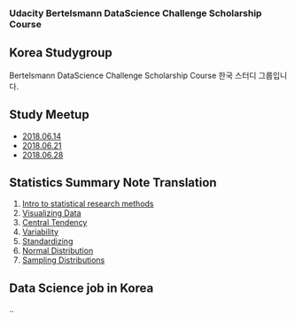 ### Udacity Bertelsmann DataScience Challenge Scholarship Course
## Korea Studygroup


Bertelsmann DataScience Challenge Scholarship Course 한국 스터디 그룹입니다.

## Study Meetup
- [2018.06.14](#)
- [2018.06.21](#)
- [2018.06.28](#)

## Statistics Summary Note Translation
1. [Intro to statistical research methods](ResearchMethods.md)
2. [Visualizing Data](#) 
3. [Central Tendency](CentralTendency.md)
4. [Variability](#)
5. [Standardizing](#)
6. [Normal Distribution](#)
7. [Sampling Distributions](#)

## Data Science job in Korea
..
